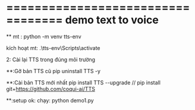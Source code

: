 
==================================
demo text to voice
=================================
** mt :
python -m venv tts-env

kích hoạt mt:  .\tts-env\Scripts\activate

2: Cài lại TTS trong đúng môi trường

**:Gỡ bản TTS cũ
pip uninstall TTS -y

**:Cài bản TTS mới nhất 
pip install TTS --upgrade
// pip install git+https://github.com/coqui-ai/TTS

**:setup ok: chạy:
python demo1.py






